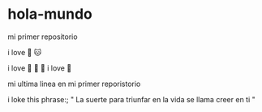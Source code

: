 # hola-mundo

mi primer repositorio

i love 🐶 🐱

i love 💃 🎵 🍔
i love 🌆

mi ultima linea en mi primer reporistorio

i loke this phrase:; " La suerte para triunfar en la vida se llama creer en ti "


